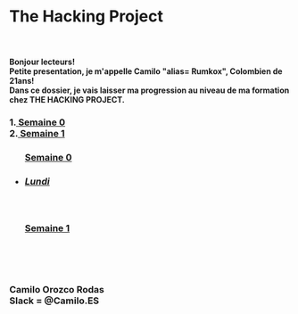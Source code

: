 <h1>The Hacking Project</h1>
<br/>
<h4>Bonjour lecteurs! <br/>
Petite presentation, je m'appelle Camilo "alias= Rumkox", Colombien de 21ans!
<br/>
Dans ce dossier, je vais laisser ma progression au niveau de ma formation chez THE HACKING PROJECT. 
<br/>
</h4>
<h3>1.<a href="https://github.com/rumkox/TheHackingProject2018/tree/master/semaine0">  Semaine 0</a><br/>
2.<a href="https://github.com/rumkox/TheHackingProject2018/tree/master/semaine1">  Semaine 1</a></h3>

<h3>
	<ul><a href="https://github.com/rumkox/TheHackingProject2018/tree/master/semaine0">  Semaine 0</a>
		<li><h5><a href="https://github.com/rumkox/TheHackingProject2018/tree/master/semaine0/Lundi">Lundi</a></h5></li>
	</ul>
<br/>
	<ul><a href="https://github.com/rumkox/TheHackingProject2018/tree/master/semaine1">  Semaine 1</a>
	</ul>
</h3>



<br/><br/><br/>
<h3> Camilo Orozco Rodas<br/>
Slack = @Camilo.ES <br/>
